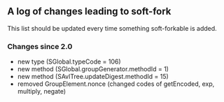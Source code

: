 
## A log of changes leading to soft-fork

This list should be updated every time something soft-forkable is added.

### Changes since 2.0

 - new type (SGlobal.typeCode = 106)
 - new method (SGlobal.groupGenerator.methodId = 1)
 - new method (SAvlTree.updateDigest.methodId = 15)
 - removed GroupElement.nonce (changed codes of getEncoded, exp, multiply, negate) 